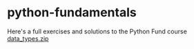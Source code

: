 # python-fundamentals
Here's a full exercises and solutions to the Python Fund course
[data_types.zip](https://github.com/D3ivi/python-fundamentals/files/11130258/data_types.zip)
